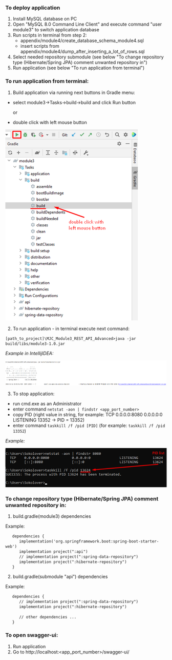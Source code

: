 ### To deploy application

1) Install MySQL database on PC
2) Open "MySQL 8.0 Command Line Client" and execute command "user module3" to switch application database
3) Run scripts in terminal from step 2:
    - appendix/module4/create_database_schema_module4.sql
    - insert scripts from appendix/module4/dump_after_inserting_a_lot_of_rows.sql
4) Select needed repository submodule (see below "To change repository type (Hibernate/Spring JPA) comment unwanted repository in")
5) Run application (see below "To run application from terminal")

### To run application from terminal:

1) Build application via running next buttons in Gradle menu:

- select module3->Tasks->build->build and click Run button

  or

- double click with left mouse button

![img.png](readme-assets/build_application_with_gradle.png)

2) To run application - in terminal execute next command:

```
[path_to_project]\MJC_Module3_REST_API_Advanced>java -jar build/libs/module3-1.0.jar
```

_Example in IntellijIDEA:_

![img.png](readme-assets/run_application_command.png)

3) To stop application:

- run cmd.exe as an Administrator
- enter command ```netstat -aon | findstr <app_port_number>```
- copy PID (right value in string, for example: TCP 0.0.0.0:8080 0.0.0.0:0 LISTENING 13352 -> PID = 13352)
- enter command ```taskkill /f /pid [PID]``` (for example: ```taskkill /f /pid 13352```)

_Example:_

![img.png](readme-assets/stop_app_from_cmd.png.png)

### To change repository type (Hibernate/Spring JPA) comment unwanted repository in:

1) build.gradle(module3) dependencies

Example:

```
   dependencies {
      implementation('org.springframework.boot:spring-boot-starter-web')
      implementation project(":api")
      // implementation project(":spring-data-repository")
      implementation project(":hibernate-repository")
   }
```

2) build.gradle(submodule "api") dependencies

Example:

```
   dependencies {
      // implementation project(":spring-data-repository")
      implementation project(":hibernate-repository")
      
      // other dependencies ...
   }
```

### To open swagger-ui:

1) Run application
2) Go to http://localhost:<app_port_number>/swagger-ui/